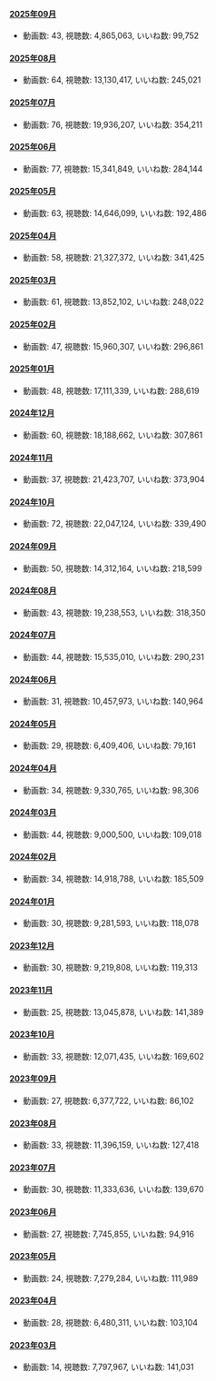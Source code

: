 #### [2025年09月](videos/202509 "wikilink")

-   動画数: 43, 視聴数: 4,865,063, いいね数: 99,752

#### [2025年08月](videos/202508 "wikilink")

-   動画数: 64, 視聴数: 13,130,417, いいね数: 245,021

#### [2025年07月](videos/202507 "wikilink")

-   動画数: 76, 視聴数: 19,936,207, いいね数: 354,211

#### [2025年06月](videos/202506 "wikilink")

-   動画数: 77, 視聴数: 15,341,849, いいね数: 284,144

#### [2025年05月](videos/202505 "wikilink")

-   動画数: 63, 視聴数: 14,646,099, いいね数: 192,486

#### [2025年04月](videos/202504 "wikilink")

-   動画数: 58, 視聴数: 21,327,372, いいね数: 341,425

#### [2025年03月](videos/202503 "wikilink")

-   動画数: 61, 視聴数: 13,852,102, いいね数: 248,022

#### [2025年02月](videos/202502 "wikilink")

-   動画数: 47, 視聴数: 15,960,307, いいね数: 296,861

#### [2025年01月](videos/202501 "wikilink")

-   動画数: 48, 視聴数: 17,111,339, いいね数: 288,619

#### [2024年12月](videos/202412 "wikilink")

-   動画数: 60, 視聴数: 18,188,662, いいね数: 307,861

#### [2024年11月](videos/202411 "wikilink")

-   動画数: 37, 視聴数: 21,423,707, いいね数: 373,904

#### [2024年10月](videos/202410 "wikilink")

-   動画数: 72, 視聴数: 22,047,124, いいね数: 339,490

#### [2024年09月](videos/202409 "wikilink")

-   動画数: 50, 視聴数: 14,312,164, いいね数: 218,599

#### [2024年08月](videos/202408 "wikilink")

-   動画数: 43, 視聴数: 19,238,553, いいね数: 318,350

#### [2024年07月](videos/202407 "wikilink")

-   動画数: 44, 視聴数: 15,535,010, いいね数: 290,231

#### [2024年06月](videos/202406 "wikilink")

-   動画数: 31, 視聴数: 10,457,973, いいね数: 140,964

#### [2024年05月](videos/202405 "wikilink")

-   動画数: 29, 視聴数: 6,409,406, いいね数: 79,161

#### [2024年04月](videos/202404 "wikilink")

-   動画数: 34, 視聴数: 9,330,765, いいね数: 98,306

#### [2024年03月](videos/202403 "wikilink")

-   動画数: 44, 視聴数: 9,000,500, いいね数: 109,018

#### [2024年02月](videos/202402 "wikilink")

-   動画数: 34, 視聴数: 14,918,788, いいね数: 185,509

#### [2024年01月](videos/202401 "wikilink")

-   動画数: 30, 視聴数: 9,281,593, いいね数: 118,078

#### [2023年12月](videos/202312 "wikilink")

-   動画数: 30, 視聴数: 9,219,808, いいね数: 119,313

#### [2023年11月](videos/202311 "wikilink")

-   動画数: 25, 視聴数: 13,045,878, いいね数: 141,389

#### [2023年10月](videos/202310 "wikilink")

-   動画数: 33, 視聴数: 12,071,435, いいね数: 169,602

#### [2023年09月](videos/202309 "wikilink")

-   動画数: 27, 視聴数: 6,377,722, いいね数: 86,102

#### [2023年08月](videos/202308 "wikilink")

-   動画数: 33, 視聴数: 11,396,159, いいね数: 127,418

#### [2023年07月](videos/202307 "wikilink")

-   動画数: 30, 視聴数: 11,333,636, いいね数: 139,670

#### [2023年06月](videos/202306 "wikilink")

-   動画数: 27, 視聴数: 7,745,855, いいね数: 94,916

#### [2023年05月](videos/202305 "wikilink")

-   動画数: 24, 視聴数: 7,279,284, いいね数: 111,989

#### [2023年04月](videos/202304 "wikilink")

-   動画数: 28, 視聴数: 6,480,311, いいね数: 103,104

#### [2023年03月](videos/202303 "wikilink")

-   動画数: 14, 視聴数: 7,797,967, いいね数: 141,031

